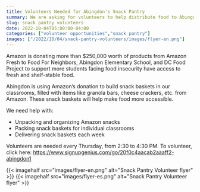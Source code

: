 ```yaml
--- 
title: Volunteers Needed for Abingdon's Snack Pantry
summary: We are asking for volunteers to help distribute food to Abingdon's classrooms.
slug: snack pantry volunteers
date: 2022-10-04T05:00:00-04:00
categories: ["volunteer opportunities","snack pantry"]
images: ["/2022/10/04/snack-pantry-volunteers/images/flyer-en.png"]
---
```


Amazon is donating more than $250,000 worth of products from Amazon Fresh to Food For Neighbors, Abingdon Elementary School, and DC Food Project to support more students facing food insecurity have access to fresh and shelf-stable food.

Abingdon is using Amazon’s donation to build snack baskets in our classrooms, filled with items like granola bars, cheese crackers, etc. from Amazon. These snack baskets will help make food more accessible.

We need help with:

- Unpacking and organizing Amazon snacks
- Packing snack baskets for individual classrooms
- Delivering snack baskets each week

Volunteers are needed every Thursday, from 2:30 to 4:30 PM. To volunteer, click here: https://www.signupgenius.com/go/20f0c4aacab2aaaff2-abingdon1

{{< imagehalf src="images/flyer-en.png" alt="Snack Pantry Volunteer flyer" >}}
{{< imagehalf src="images/flyer-es.png" alt="Snack Pantry Volunteer flyer" >}}